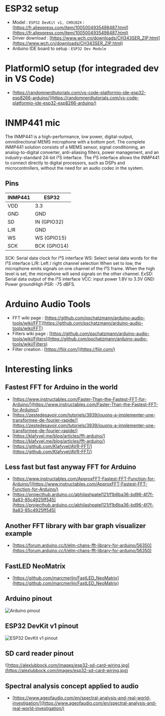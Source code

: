 # ESP32 setup
 - Model : `ESP32 DevKit v1, CH9102X` : [https://fr.aliexpress.com/item/1005004935498487.html](https://fr.aliexpress.com/item/1005004935498487.html)
 - Driver download : [https://www.wch.cn/downloads/CH343SER_ZIP.html](https://www.wch.cn/downloads/CH343SER_ZIP.html)
 - Arduino IDE board to setup : `ESP32 Dev Module`

# PlatformIO setup (for integraded dev in VS Code)
 - [https://randomnerdtutorials.com/vs-code-platformio-ide-esp32-esp8266-arduino/](https://randomnerdtutorials.com/vs-code-platformio-ide-esp32-esp8266-arduino/)

# INMP441 mic
The INMP441 is a high-performance, low power, digital-output, omnidirectional MEMS microphone with a bottom port. The complete INMP441 solution consists of a MEMS sensor, signal conditioning, an analog-to-digital converter, anti-aliasing filters, power management, and an industry-standard 24-bit I²S interface. The I²S interface allows the INMP441 to connect directly to digital processors, such as DSPs and microcontrollers, without the need for an audio codec in the system.

## Pins
 
| INMP441 |  ESP32
| --------| ---------------
| VDD     |  3.3
| GND     |  GND
| SD      |  IN (GPIO32)
| L/R     |  GND
| WS      |  WS (GPIO15)
| SCK     |  BCK (GPIO14)


SCK: Serial data clock for I²S interface
WS: Select serial data words for the I²S interface
L/R: Left / right channel selection
        When set to low, the microphone emits signals on one channel of the I²S frame.
        When the high level is set, the microphone will send signals on the other channel.
ExSD: Serial data output of the I²S interface
VCC: input power 1.8V to 3.3V
GND: Power groundHigh PSR: -75 dBFS.

# Arduino Audio Tools
 - FFT wiki page : [https://github.com/pschatzmann/arduino-audio-tools/wiki/FFT](https://github.com/pschatzmann/arduino-audio-tools/wiki/FFT)
 - Filters wiki page : [https://github.com/pschatzmann/arduino-audio-tools/wiki/Filters](https://github.com/pschatzmann/arduino-audio-tools/wiki/Filters)
 - Filter creation : [https://fiiir.com/](https://fiiir.com/)

# Interesting links

## Fastest FFT for Arduino in the world
 - [https://www.instructables.com/Faster-Than-the-Fastest-FFT-for-Arduino/](https://www.instructables.com/Faster-Than-the-Fastest-FFT-for-Arduino/)
 - [https://zestedesavoir.com/tutoriels/3939/jouons-a-implementer-une-transformee-de-fourier-rapide/](https://zestedesavoir.com/tutoriels/3939/jouons-a-implementer-une-transformee-de-fourier-rapide/)
 - [https://klafyvel.me/blog/articles/fft-arduino/](https://klafyvel.me/blog/articles/fft-arduino/)
 - [https://github.com/Klafyvel/AVR-FFT/](https://github.com/Klafyvel/AVR-FFT/)

## Less fast but fast anyway FFT for Arduino
 - [https://www.instructables.com/ApproxFFT-Fastest-FFT-Function-for-Arduino/](https://www.instructables.com/ApproxFFT-Fastest-FFT-Function-for-Arduino/)
 - [https://projecthub.arduino.cc/abhilashpatel121/f1b6ba36-bd96-4f7f-9a83-85c4925ff545](https://projecthub.arduino.cc/abhilashpatel121/f1b6ba36-bd96-4f7f-9a83-85c4925ff545)

## Another FFT library with bar graph visualizer example
 - [https://forum.arduino.cc/t/elm-chans-fft-library-for-arduino/56350](https://forum.arduino.cc/t/elm-chans-fft-library-for-arduino/56350)

## FastLED NeoMatrix
 - [https://github.com/marcmerlin/FastLED_NeoMatrix](https://github.com/marcmerlin/FastLED_NeoMatrix)

## Arduino pinout
![Arduino pinout](https://upload.wikimedia.org/wikipedia/commons/c/c9/Pinout_of_ARDUINO_Board_and_ATMega328PU.svg "Arduino pinout")

## ESP32 DevKit v1 pinout
![ESP32 DevKit v1 pinout](https://lastminuteengineers.b-cdn.net/wp-content/uploads/iot/ESP32-Pinout.png "ESP32 DevKit v1 pinout")

## SD card reader pinout
![https://alexlubbock.com/images/esp32-sd-card-wiring.jpg](https://alexlubbock.com/images/esp32-sd-card-wiring.jpg)

## Spectral analysis concept applied to audio
 - [https://www.ageofaudio.com/en/spectral-analysis-and-real-world-investigation/](https://www.ageofaudio.com/en/spectral-analysis-and-real-world-investigation/)